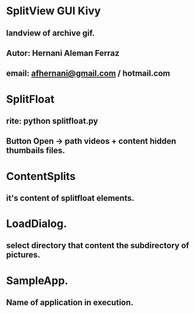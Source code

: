 # SplitView GUI Kivy
## landview of archive gif.
## Autor: Hernani Aleman Ferraz
## email: afhernani@gmail.com / hotmail.com

# SplitFloat
## rite: python splitfloat.py
## Button Open -> path videos + content hidden thumbails files.

# ContentSplits
## it's content of splitfloat elements.

# LoadDialog.
## select directory that content the subdirectory of pictures.

# SampleApp.
## Name of application in execution.
